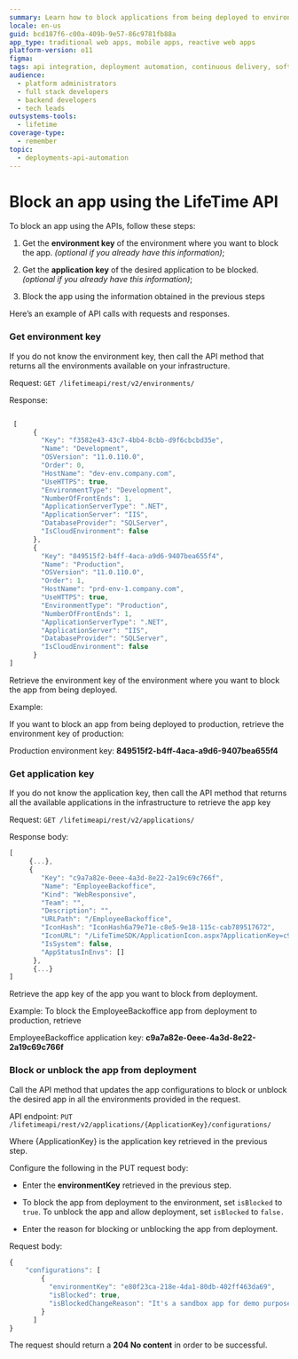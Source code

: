 ```yaml
---
summary: Learn how to block applications from being deployed to environments using the LifeTime API in OutSystems 11 (O11).
locale: en-us
guid: bcd187f6-c00a-409b-9e57-86c9781fb88a
app_type: traditional web apps, mobile apps, reactive web apps
platform-version: o11
figma:
tags: api integration, deployment automation, continuous delivery, software lifecycle management, outsystems api
audience:
  - platform administrators
  - full stack developers
  - backend developers
  - tech leads
outsystems-tools:
  - lifetime
coverage-type:
  - remember
topic:
  - deployments-api-automation
---
```

# Block an app using the LifeTime API

To block an app using the APIs, follow these steps:

1. Get the **environment key** of the environment where you want to block the app. _(optional if you already have this information)_;

1. Get the **application key** of the desired application to be blocked._(optional if you already have this information)_;

1. Block the app using the information obtained in the previous steps

Here’s an example of API calls with requests and responses.

### Get environment key

If you do not know the environment key, then call the API method that returns all the environments available on your infrastructure.

Request: `GET /lifetimeapi/rest/v2/environments/`

Response:

```javascript

 [
      {
        "Key": "f3582e43-43c7-4bb4-8cbb-d9f6cbcbd35e",
        "Name": "Development",
        "OSVersion": "11.0.110.0",
        "Order": 0,
        "HostName": "dev-env.company.com",
        "UseHTTPS": true,
        "EnvironmentType": "Development",
        "NumberOfFrontEnds": 1,
        "ApplicationServerType": ".NET",
        "ApplicationServer": "IIS",
        "DatabaseProvider": "SQLServer",
        "IsCloudEnvironment": false
      },
      {
        "Key": "849515f2-b4ff-4aca-a9d6-9407bea655f4",
        "Name": "Production",
        "OSVersion": "11.0.110.0",
        "Order": 1,
        "HostName": "prd-env-1.company.com",
        "UseHTTPS": true,
        "EnvironmentType": "Production",
        "NumberOfFrontEnds": 1,
        "ApplicationServerType": ".NET",
        "ApplicationServer": "IIS",
        "DatabaseProvider": "SQLServer",
        "IsCloudEnvironment": false
      }
]

```
Retrieve the environment key of the environment where you want to block the app from being deployed.

Example:

If you want to block an app from being deployed to production, retrieve the environment key of production:

Production environment key: **849515f2-b4ff-4aca-a9d6-9407bea655f4**

### Get application key

If you do not know the application key, then call the API method that returns all the available applications in the infrastructure to retrieve the app key 

Request: `GET /lifetimeapi/rest/v2/applications/`

Response body:

```javascript
[
     {...},
     {
        "Key": "c9a7a82e-0eee-4a3d-8e22-2a19c69c766f",
        "Name": "EmployeeBackoffice",
        "Kind": "WebResponsive",
        "Team": "",
        "Description": "",
        "URLPath": "/EmployeeBackoffice",
        "IconHash": "IconHash6a79e71e-c8e5-9e18-115c-cab789517672",
        "IconURL": "/LifeTimeSDK/ApplicationIcon.aspx?ApplicationKey=c9a7a82e-0eee-4a3d-8e22-2a19c69c766f",
        "IsSystem": false,
        "AppStatusInEnvs": []
      },
      {...}
]

```
Retrieve the app key of the app you want to block from deployment. 

Example: To block the EmployeeBackoffice app from deployment to production, retrieve 

EmployeeBackoffice application key: **c9a7a82e-0eee-4a3d-8e22-2a19c69c766f**


### Block or unblock the app from deployment

Call the API method that updates the app configurations to block or unblock the desired app in all the environments provided in the request.

API endpoint: `PUT /lifetimeapi/rest/v2/applications/{ApplicationKey}/configurations/`

Where {ApplicationKey} is the application key retrieved in the previous step. 

Configure the following in the PUT request body:

* Enter the **environmentKey** retrieved in the previous step.

* To block the app from deployment to the environment, set `isBlocked` to `true`. To unblock the app and allow deployment, set `isBlocked`  to `false.`

* Enter the reason for blocking or unblocking the app from deployment.

Request body:

```javascript
{
    "configurations": [
        {
          "environmentKey": "e80f23ca-218e-4da1-80db-402ff463da69",
          "isBlocked": true,
          "isBlockedChangeReason": "It's a sandbox app for demo purposes."
        }
      ]
}

```
The request should return a **204 No content** in order to be successful. 
